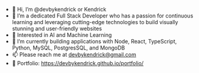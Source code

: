 - 👋 Hi, I’m @devbykendrick or Kendrick
- 👀 I’m a dedicated Full Stack Developer who has a passion for continuous learning and leveraging cutting-edge technologies to build visually stunning and user-friendly websites
- 👾 Interested in AI and Machine Learning 
- 🌱 I’m currently building applications with Node, React, TypeScript, Python, MySQL, PostgresSQL, and MongoDB
- 📫 Please reach me at devbykendrick@gmail.com
- 📄 Portfolio: https://devbykendrick.github.io/portfolio/
